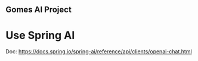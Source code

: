 ## Gomes AI Project

# Use Spring AI 

Doc: https://docs.spring.io/spring-ai/reference/api/clients/openai-chat.html
